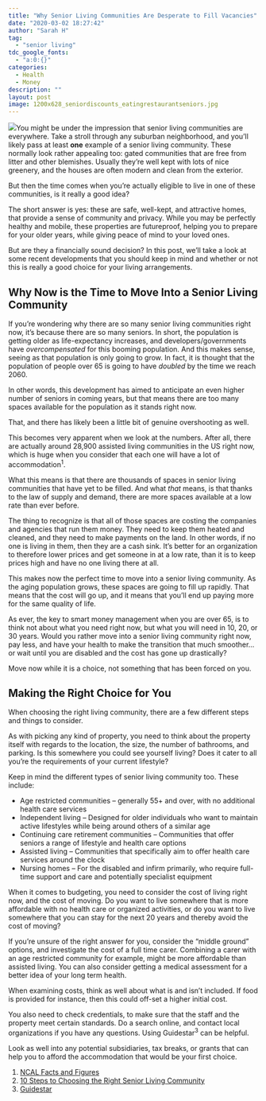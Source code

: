 ```yaml
---
title: "Why Senior Living Communities Are Desperate to Fill Vacancies"
date: "2020-03-02 18:27:42"
author: "Sarah H"
tag:
  - "senior living"
tdc_google_fonts:
  - "a:0:{}"
categories:
  - Health
  - Money
description: ""
layout: post
image: 1200x628_seniordiscounts_eatingrestaurantseniors.jpg
---
```


![](../uploads/2018/01/1200x628_seniordiscounts_eatingrestaurantseniors.jpg)You might be under the impression that senior living communities are everywhere. Take a stroll through any suburban neighborhood, and you’ll likely pass at least **one** example of a senior living community. These normally look rather appealing too: gated communities that are free from litter and other blemishes. Usually they’re well kept with lots of nice greenery, and the houses are often modern and clean from the exterior.

But then the time comes when you’re actually eligible to live in one of these communities, is it really a good idea?

The short answer is yes: these are safe, well-kept, and attractive homes, that provide a sense of community and privacy. While you may be perfectly healthy and mobile, these properties are futureproof, helping you to prepare for your older years, while giving peace of mind to your loved ones.

But are they a financially sound decision? In this post, we’ll take a look at some recent developments that you should keep in mind and whether or not this is really a good choice for your living arrangements.

## Why Now is the Time to Move Into a Senior Living Community

If you’re wondering why there are so many senior living communities right now, it’s because there are so many seniors. In short, the population is getting older as life-expectancy increases, and developers/governments have _overcompensated_ for this booming population. And this makes sense, seeing as that population is only going to grow. In fact, it is thought that the population of people over 65 is going to have _doubled_ by the time we reach 2060.

In other words, this development has aimed to anticipate an even higher number of seniors in coming years, but that means there are too many spaces available for the population as it stands right now.

That, and there has likely been a little bit of genuine overshooting as well.

This becomes very apparent when we look at the numbers. After all, there are actually around 28,900 assisted living communities in the US right now, which is huge when you consider that each one will have a lot of accommodation<sup>1</sup>.

What this means is that there are thousands of spaces in senior living communities that have yet to be filled. And what _that_ means, is that thanks to the law of supply and demand, there are more spaces available at a low rate than ever before.

The thing to recognize is that all of those spaces are costing the companies and agencies that run them money. They need to keep them heated and cleaned, and they need to make payments on the land. In other words, if no one is living in them, then they are a cash sink. It’s better for an organization to therefore lower prices and get someone in at a low rate, than it is to keep prices high and have no one living there at all.

This makes now the perfect time to move into a senior living community. As the aging population grows, these spaces are going to fill up rapidly. That means that the cost will go up, and it means that you’ll end up paying more for the same quality of life.

As ever, the key to smart money management when you are over 65, is to think not about what you need right now, but what you will need in 10, 20, or 30 years. Would you rather move into a senior living community right now, pay less, and have your health to make the transition that much smoother… or wait until you are disabled and the cost has gone up drastically?

Move now while it is a choice, not something that has been forced on you.

## Making the Right Choice for You

When choosing the right living community, there are a few different steps and things to consider.

As with picking any kind of property, you need to think about the property itself with regards to the location, the size, the number of bathrooms, and parking. Is this somewhere you could see yourself living? Does it cater to all you’re the requirements of your current lifestyle?

Keep in mind the different types of senior living community too. These include:

- Age restricted communities – generally 55+ and over, with no additional health care services
- Independent living – Designed for older individuals who want to maintain active lifestyles while being around others of a similar age
- Continuing care retirement communities – Communities that offer seniors a range of lifestyle and health care options
- Assisted living – Communities that specifically aim to offer health care services around the clock
- Nursing homes – For the disabled and infirm primarily, who require full-time support and care and potentially specialist equipment

When it comes to budgeting, you need to consider the cost of living right now, and the cost of moving. Do you want to live somewhere that is more affordable with no health care or organized activities, or do you want to live somewhere that you can stay for the next 20 years and thereby avoid the cost of moving?

If you’re unsure of the right answer for you, consider the “middle ground” options, and investigate the cost of a full time carer. Combining a carer with an age restricted community for example, might be more affordable than assisted living. You can also consider getting a medical assessment for a better idea of your long term health.

When examining costs, think as well about what is and isn’t included. If food is provided for instance, then this could off-set a higher initial cost.

You also need to check credentials, to make sure that the staff and the property meet certain standards. Do a search online, and contact local organizations if you have any questions. Using Guidestar<sup>3</sup> can be helpful.

Look as well into any potential subsidiaries, tax breaks, or grants that can help you to afford the accommodation that would be your first choice.

1. [NCAL Facts and Figures](https://www.ahcancal.org/ncal/facts/Pages/default.aspx)
2. [10 Steps to Choosing the Right Senior Living Community](https://www.carepredict.com/blog/evaluating-senior-living-communities/)
3. [Guidestar](http://www.guidestar.org/Home.aspx)
